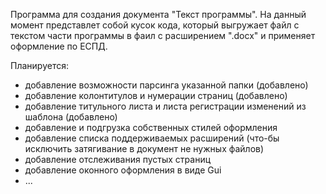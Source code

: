 Программа для создания документа "Текст программы".
На данный момент представлет собой кусок кода, который выгружает файл с текстом 
части программы в фаил с расширением ".docx" и применяет оформление по ЕСПД.

Планируется:
- добавление возможности парсинга указанной папки (добавлено)
- добавление колонтитулов и нумерации страниц (добавлено)
- добавление титульного листа и листа регистрации изменений из шаблона  (добавлено)
- добавление и подгрузка собственных стилей оформления
- добавление списка поддерживаемых расширений 
    (что-бы исключить затягивание в документ не нужных файлов)
- добавление отслеживания пустых страниц
- добавление оконного оформления в виде Gui
- ...
